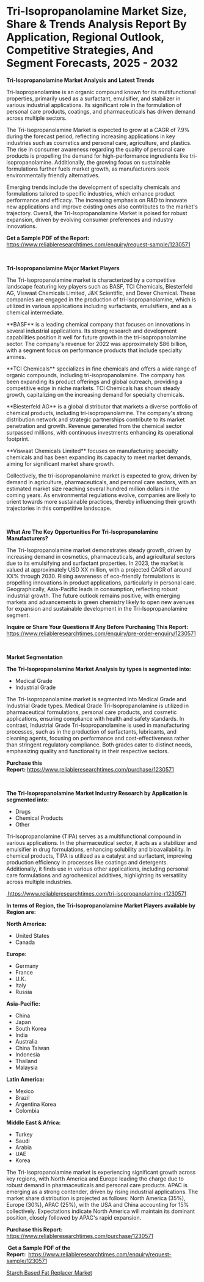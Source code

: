 <p><h1>Tri-Isopropanolamine Market Size, Share & Trends Analysis Report By Application, Regional Outlook, Competitive Strategies, And Segment Forecasts, 2025 - 2032</h1></p><p><strong>Tri-Isopropanolamine Market Analysis and Latest Trends</strong></p>
<p><p>Tri-Isopropanolamine is an organic compound known for its multifunctional properties, primarily used as a surfactant, emulsifier, and stabilizer in various industrial applications. Its significant role in the formulation of personal care products, coatings, and pharmaceuticals has driven demand across multiple sectors. </p><p>The Tri-Isopropanolamine Market is expected to grow at a CAGR of 7.9% during the forecast period, reflecting increasing applications in key industries such as cosmetics and personal care, agriculture, and plastics. The rise in consumer awareness regarding the quality of personal care products is propelling the demand for high-performance ingredients like tri-isopropanolamine. Additionally, the growing focus on sustainable formulations further fuels market growth, as manufacturers seek environmentally friendly alternatives. </p><p>Emerging trends include the development of specialty chemicals and formulations tailored to specific industries, which enhance product performance and efficacy. The increasing emphasis on R&D to innovate new applications and improve existing ones also contributes to the market's trajectory. Overall, the Tri-Isopropanolamine Market is poised for robust expansion, driven by evolving consumer preferences and industry innovations.</p></p>
<p><strong>Get a Sample PDF of the Report:&nbsp;</strong> <a href="https://www.reliableresearchtimes.com/enquiry/request-sample/1230571?utm_campaign=2096&utm_medium=2&utm_source=Github&utm_content=ia&utm_term=03022025&utm_id=tri-isopropanolamine">https://www.reliableresearchtimes.com/enquiry/request-sample/1230571</a></p>
<p>&nbsp;</p>
<p><strong>Tri-Isopropanolamine Major Market Players</strong></p>
<p><p>The Tri-Isopropanolamine market is characterized by a competitive landscape featuring key players such as BASF, TCI Chemicals, Biesterfeld AG, Viswaat Chemicals Limited, J&K Scientific, and Dover Chemical. These companies are engaged in the production of tri-isopropanolamine, which is utilized in various applications including surfactants, emulsifiers, and as a chemical intermediate.</p><p>**BASF** is a leading chemical company that focuses on innovations in several industrial applications. Its strong research and development capabilities position it well for future growth in the tri-isopropanolamine sector. The company's revenue for 2022 was approximately $86 billion, with a segment focus on performance products that include specialty amines.</p><p>**TCI Chemicals** specializes in fine chemicals and offers a wide range of organic compounds, including tri-isopropanolamine. The company has been expanding its product offerings and global outreach, providing a competitive edge in niche markets. TCI Chemicals has shown steady growth, capitalizing on the increasing demand for specialty chemicals.</p><p>**Biesterfeld AG** is a global distributor that markets a diverse portfolio of chemical products, including tri-isopropanolamine. The company's strong distribution network and strategic partnerships contribute to its market penetration and growth. Revenue generated from the chemical sector surpassed millions, with continuous investments enhancing its operational footprint.</p><p>**Viswaat Chemicals Limited** focuses on manufacturing specialty chemicals and has been expanding its capacity to meet market demands, aiming for significant market share growth. </p><p>Collectively, the tri-isopropanolamine market is expected to grow, driven by demand in agriculture, pharmaceuticals, and personal care sectors, with an estimated market size reaching several hundred million dollars in the coming years. As environmental regulations evolve, companies are likely to orient towards more sustainable practices, thereby influencing their growth trajectories in this competitive landscape.</p></p>
<p>&nbsp;</p>
<p><strong>What Are The Key Opportunities For Tri-Isopropanolamine Manufacturers?</strong></p>
<p><p>The Tri-Isopropanolamine market demonstrates steady growth, driven by increasing demand in cosmetics, pharmaceuticals, and agricultural sectors due to its emulsifying and surfactant properties. In 2023, the market is valued at approximately USD XX million, with a projected CAGR of around XX% through 2030. Rising awareness of eco-friendly formulations is propelling innovations in product applications, particularly in personal care. Geographically, Asia-Pacific leads in consumption, reflecting robust industrial growth. The future outlook remains positive, with emerging markets and advancements in green chemistry likely to open new avenues for expansion and sustainable development in the Tri-Isopropanolamine segment.</p></p>
<p><strong>Inquire or Share Your Questions If Any Before Purchasing This Report:</strong> <a href="https://www.reliableresearchtimes.com/enquiry/pre-order-enquiry/1230571?utm_campaign=2096&utm_medium=2&utm_source=Github&utm_content=ia&utm_term=03022025&utm_id=tri-isopropanolamine">https://www.reliableresearchtimes.com/enquiry/pre-order-enquiry/1230571</a></p>
<p>&nbsp;</p>
<p><strong>Market Segmentation</strong></p>
<p><strong>The Tri-Isopropanolamine Market Analysis by types is segmented into:</strong></p>
<p><ul><li>Medical Grade</li><li>Industrial Grade</li></ul></p>
<p><p>The Tri-Isopropanolamine market is segmented into Medical Grade and Industrial Grade types. Medical Grade Tri-Isopropanolamine is utilized in pharmaceutical formulations, personal care products, and cosmetic applications, ensuring compliance with health and safety standards. In contrast, Industrial Grade Tri-Isopropanolamine is used in manufacturing processes, such as in the production of surfactants, lubricants, and cleaning agents, focusing on performance and cost-effectiveness rather than stringent regulatory compliance. Both grades cater to distinct needs, emphasizing quality and functionality in their respective sectors.</p></p>
<p><strong>Purchase this Report:&nbsp;</strong><a href="https://www.reliableresearchtimes.com/purchase/1230571?utm_campaign=2096&utm_medium=2&utm_source=Github&utm_content=ia&utm_term=03022025&utm_id=tri-isopropanolamine">https://www.reliableresearchtimes.com/purchase/1230571</a></p>
<p>&nbsp;</p>
<p><strong>The Tri-Isopropanolamine Market Industry Research by Application is segmented into:</strong></p>
<p><ul><li>Drugs</li><li>Chemical Products</li><li>Other</li></ul></p>
<p><p>Tri-Isopropanolamine (TIPA) serves as a multifunctional compound in various applications. In the pharmaceutical sector, it acts as a stabilizer and emulsifier in drug formulations, enhancing solubility and bioavailability. In chemical products, TIPA is utilized as a catalyst and surfactant, improving production efficiency in processes like coatings and detergents. Additionally, it finds use in various other applications, including personal care formulations and agrochemical additives, highlighting its versatility across multiple industries.</p></p>
<p><a href="https://www.reliableresearchtimes.com/tri-isopropanolamine-r1230571?utm_campaign=2096&utm_medium=2&utm_source=Github&utm_content=ia&utm_term=03022025&utm_id=tri-isopropanolamine">&nbsp;https://www.reliableresearchtimes.com/tri-isopropanolamine-r1230571</a></p>
<p><strong>In terms of Region, the Tri-Isopropanolamine Market Players available by Region are:</strong></p>
<p>
    <p> <strong> North America: </strong>
        <ul>
            <li>United States</li>
            <li>Canada</li>
        </ul>
        </p> 
    <p> <strong> Europe: </strong>
        <ul>
            <li>Germany</li>
            <li>France</li>
            <li>U.K.</li>
            <li>Italy</li>
            <li>Russia</li>
        </ul>
        </p> 
    <p> <strong> Asia-Pacific: </strong>
        <ul>
            <li>China</li>
            <li>Japan</li>
            <li>South Korea</li>
            <li>India</li>
            <li>Australia</li>
            <li>China Taiwan</li>
            <li>Indonesia</li>
            <li>Thailand</li>
            <li>Malaysia</li>
        </ul>
        </p> 
    <p> <strong> Latin America: </strong>
        <ul>
            <li>Mexico</li>
            <li>Brazil</li>
            <li>Argentina Korea</li>
            <li>Colombia</li>
        </ul>
        </p> 
    <p> <strong> Middle East & Africa: </strong>
        <ul>
            <li>Turkey</li>
            <li>Saudi</li>
            <li>Arabia</li>
            <li>UAE</li>
            <li>Korea</li>
        </ul>
    </p>
    </p>
<p><p>The Tri-Isopropanolamine market is experiencing significant growth across key regions, with North America and Europe leading the charge due to robust demand in pharmaceuticals and personal care products. APAC is emerging as a strong contender, driven by rising industrial applications. The market share distribution is projected as follows: North America (35%), Europe (30%), APAC (25%), with the USA and China accounting for 15% collectively. Expectations indicate North America will maintain its dominant position, closely followed by APAC's rapid expansion.</p></p>
<p><strong>Purchase this Report: </strong><a href="https://www.reliableresearchtimes.com/purchase/1230571?utm_campaign=2096&utm_medium=2&utm_source=Github&utm_content=ia&utm_term=03022025&utm_id=tri-isopropanolamine">https://www.reliableresearchtimes.com/purchase/1230571</a></p>
<p>&nbsp;<strong>Get a Sample PDF of the Report:&nbsp;&nbsp;</strong><a href="https://www.reliableresearchtimes.com/enquiry/request-sample/1230571?utm_campaign=2096&utm_medium=2&utm_source=Github&utm_content=ia&utm_term=03022025&utm_id=tri-isopropanolamine">https://www.reliableresearchtimes.com/enquiry/request-sample/1230571</a></p>
<p><strong></strong></p>
<p><p><a href="https://github.com/NarcisoFerry/Market-Research-Report-List-1/blob/main/starch-based-fat-replacer-market.md?utm_campaign=2096&utm_medium=2&utm_source=Github&utm_content=ia&utm_term=03022025&utm_id=tri-isopropanolamine">Starch Based Fat Replacer Market</a></p></p>